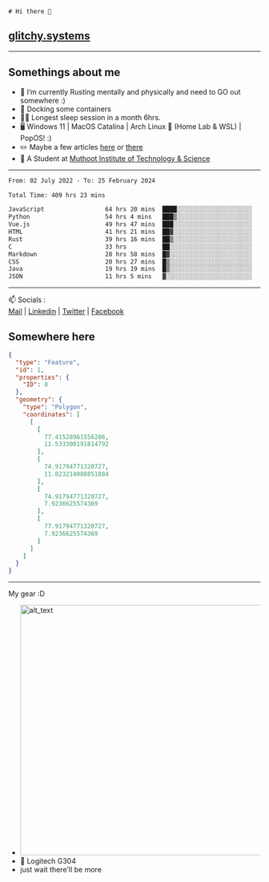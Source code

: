 ```
# Hi there 👋
```
## [glitchy.systems](https://glitchy.systems)
---

## Somethings about me



- 🌱 I’m currently Rusting mentally and physically and need to GO out somewhere :)
- 🐋 Docking some containers
- 😶‍🌫️ Longest sleep session in a month 6hrs.
- 🖥️ Windows 11 | MacOS Catalina | Arch Linux 🦩 (Home Lab & WSL) | PopOS! :)
- ✏️ Maybe a few articles [here](https://medium.com/@advaithnarayanan8) or [there](https://medium.com/@advaithnarayanan8)
- 📑 A Student at [Muthoot Institute of Technology & Science](https://mgmits.ac.in/)



---

<!--START_SECTION:waka-->

```txt
From: 02 July 2022 - To: 25 February 2024

Total Time: 409 hrs 23 mins

JavaScript                 64 hrs 20 mins  ████░░░░░░░░░░░░░░░░░░░░░   15.72 %
Python                     54 hrs 4 mins   ███▒░░░░░░░░░░░░░░░░░░░░░   13.21 %
Vue.js                     49 hrs 47 mins  ███░░░░░░░░░░░░░░░░░░░░░░   12.16 %
HTML                       41 hrs 21 mins  ██▓░░░░░░░░░░░░░░░░░░░░░░   10.10 %
Rust                       39 hrs 16 mins  ██▒░░░░░░░░░░░░░░░░░░░░░░   09.59 %
C                          33 hrs          ██░░░░░░░░░░░░░░░░░░░░░░░   08.06 %
Markdown                   28 hrs 58 mins  █▓░░░░░░░░░░░░░░░░░░░░░░░   07.08 %
CSS                        20 hrs 27 mins  █▒░░░░░░░░░░░░░░░░░░░░░░░   05.00 %
Java                       19 hrs 19 mins  █▒░░░░░░░░░░░░░░░░░░░░░░░   04.72 %
JSON                       11 hrs 5 mins   ▓░░░░░░░░░░░░░░░░░░░░░░░░   02.71 %
```

<!--END_SECTION:waka-->

---

📫 Socials :<br>
[Mail](mailto:advaithnarayanan8@gmail.com) | [Linkedin](https://www.linkedin.com/in/advaith-narayanan-a72152214/) | [Twitter](https://twitter.com/advaithnarayan) | [Facebook](https://screenmessage.com/qinq)

## Somewhere here

```geojson
{
  "type": "Feature",
  "id": 1,
  "properties": {
    "ID": 0
  },
  "geometry": {
    "type": "Polygon",
    "coordinates": [
      [
        [
          77.41528961556286,
          11.533300191814792
        ],
        [
          74.91794771320727,
          11.823214080851884
        ],
        [
          74.91794771320727,
          7.9236625574369
        ],
        [
          77.91794771320727,
          7.9236625574369
        ]
      ]
    ]
  }
}
```


--- 
My gear :D

- [<img alt="alt_text" width="500px" src="https://valid.x86.fr/cache/banner/xv24bv-6.png" />](https://valid.x86.fr/xv24bv)
- 🐁 Logitech G304
- just wait there'll be more

